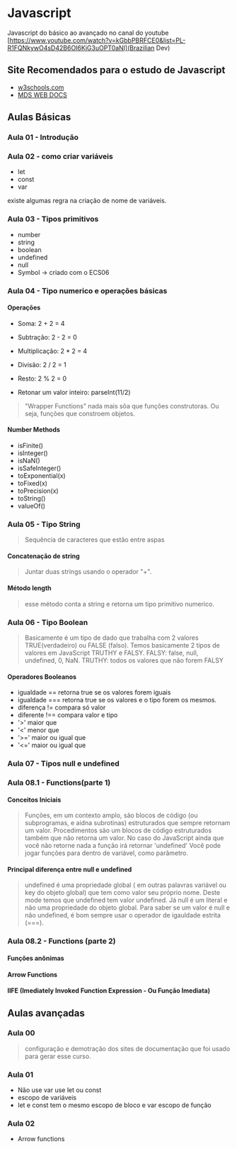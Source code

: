 # Javascript

Javascript do básico ao avançado no canal do youtube
[https://www.youtube.com/watch?v=kGbbPBRFCE0&list=PL-R1FQNkywO4sD42B6OI6KjG3uOPT0aNl](Brazilian Dev)

## Site Recomendados para o estudo de Javascript

- [w3schools.com](https://www.w3schools.com)
- [MDS WEB DOCS](https://developer.mozilla.org/pt-BR/docs/Learn/Getting_started_with_the_web)

## Aulas Básicas

### Aula 01 - Introdução

### Aula 02 - como criar variáveis

- let
- const
- var

existe algumas regra na criação de nome de variáveis.

### Aula 03 - Tipos primitivos

- number
- string
- boolean
- undefined
- null
- Symbol -> criado com o ECS06

### Aula 04 - Tipo numerico e operações básicas

#### Operações

- Soma: 2 + 2 = 4

- Subtração: 2 - 2 = 0

- Multiplicação: 2 * 2 = 4

- Divisão: 2 / 2 = 1

- Resto: 2 % 2 = 0

- Retonar um valor inteiro: parseInt(11/2)

> "Wrapper Functions" nada mais sõa que funções construtoras. Ou seja, funções que constroem objetos.

#### Number Methods

- isFinite()
- isInteger()
- isNaN()
- isSafeInteger()
- toExponential(x)
- toFixed(x)
- toPrecision(x)
- toString()
- valueOf()

### Aula 05 - Tipo String

> Sequência de caracteres que estão entre aspas

#### Concatenação de string

> Juntar duas strings usando o operador "+".

#### Método length

> esse método conta a string e retorna um tipo primitivo numerico.

### Aula 06 - Tipo Boolean

> Basicamente é um tipo de dado que trabalha com 2 valores TRUE(verdadeiro) ou FALSE (falso).
> Temos basicamente 2 tipos de valores em JavaScript TRUTHY e FALSY.
> FALSY: false, null, undefined, 0, NaN.
> TRUTHY: todos os valores que não forem FALSY

#### Operadores Booleanos

- igualdade == retorna true se os valores forem iguais
- igualdade === retorna true se os valores e o tipo forem os mesmos.
- diferença != compara só valor
- diferente !== compara valor e tipo
- '>' maior que
- '<' menor que
- '>=' maior ou igual que
- '<=' maior ou igual que

### Aula 07 - Tipos null e undefined

### Aula 08.1 - Functions(parte 1)

#### Conceitos Iniciais

> Funções, em um contexto amplo, são blocos de código (ou subprogramas, e aidna subrotinas) estruturados que sempre retornam um valor.
> Procedimentos são um blocos de código estruturados também que não retorna um valor.
> No caso do JavaScript ainda que você não retorne nada a função irá retornar 'undefined'
> Você pode jogar funções para dentro de variável, como parâmetro.

#### Principal diferença entre null e undefined

> undefined é uma propriedade global ( em outras palavras variável ou key do objeto global) que tem como valor seu próprio nome. Deste mode temos que undefined tem valor undefined.
> Já null é um literal e não uma propriedade do objeto global. Para saber se um valor é null e não undefined, é bom sempre usar o operador de igauldade estrita (===).

### Aula 08.2 - Functions (parte 2)

#### Funções anônimas

#### Arrow Functions

#### IIFE (Imediately Invoked Function Expression - Ou Função Imediata)

## Aulas avançadas

### Aula 00

> configuração e demotração dos sites de documentação que foi usado para gerar esse curso.

### Aula 01

- Não use var use let ou const
- escopo de variáveis
- let e const tem o mesmo escopo de bloco e var escopo de função

### Aula 02

- Arrow functions
